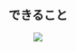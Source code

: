 <div align="center">
  <h2>できること</h2>
  <img src="https://skillicons.dev/icons?i=html,css,js" href="https://github.com"/>
</div>
